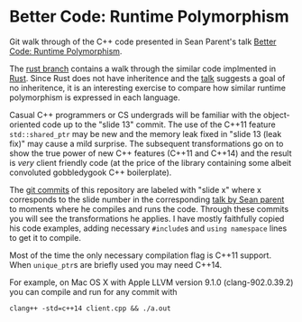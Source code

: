 # Better Code: Runtime Polymorphism 

[talk-slides]: http://sean-parent.stlab.cc/presentations/2017-01-18-runtime-polymorphism/2017-01-18-runtime-polymorphism.pdf

Git walk through of the C++ code presented in Sean Parent's talk [Better Code:
Runtime Polymorphism][talk-slides].

[rust-lang]: https://www.rust-lang.org/
[rust-branch]: https://github.com/baysmith/better-code-runtime-polymorphism/tree/rust

The [rust branch][rust-branch] contains a walk through the similar code implmented in
[Rust][rust-lang]. Since Rust does not have inheritence and the [talk][talk-slides]
suggests a goal of no inheritence, it is an interesting exercise to compare how similar
runtime polymorphism is expressed in each language.

Casual C++ programmers or CS undergrads will be familiar with the
object-oriented code up to the "slide 13" commit. The use of the C++11 feature
`std::shared_ptr` may be new and the memory leak fixed in "slide 13 (leak fix)"
may cause a mild surprise. The subsequent transformations go on to show the true
power of new C++ features (C++11 and C++14) and the result is _very_ client
friendly code (at the price of the library containing some albeit convoluted
gobbledygook C++ boilerplate).

[github-commits-page]: https://github.com/alecjacobson/better-code-runtime-polymorphism/commits/master

The [git commits][github-commits-page] of this repository are labeled with
"slide x" where x corresponds to the slide number in the corresponding [talk by
Sean parent][talk-slides] to moments where he compiles and runs the code.
Through these commits you will see the transformations he applies. I have mostly
faithfully copied his code examples, adding necessary `#include`s and `using
namespace` lines to get it to compile.

Most of the time the only necessary compilation flag is C++11 support. When
`unique_ptr`s are briefly used you may need C++14.

For example, on Mac OS X with Apple LLVM version 9.1.0 (clang-902.0.39.2) you
can compile and run for any commit with
    
    clang++ -std=c++14 client.cpp && ./a.out
